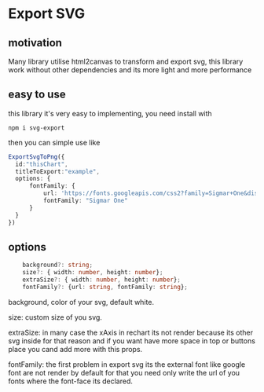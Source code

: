# Export SVG

## motivation

Many library utilise html2canvas to transform and export svg,  this library work without other dependencies and its more light and more performance

## easy to use

this library it's very easy to implementing, you need install with

`npm i svg-export`

then you can simple use like

``` ts
ExportSvgToPng({
  id:"thisChart",
  titleToExport:"example",
  options: {
      fontFamily: {
          url: 'https://fonts.googleapis.com/css2?family=Sigmar+One&display=swap',
          fontFamily: "Sigmar One"
      }
  }
})
```

## options

``` ts
    background?: string;
    size?: { width: number, height: number};
    extraSize?: { width: number, height: number};
    fontFamily?: {url: string, fontFamily: string};
```

background, color of your svg, default white.

size: custom size of you svg.

extraSize: in many case the xAxis in rechart its not render because its other svg inside for that reason and if you want have more space in top or buttons place you cand add more with this props.

fontFamily: the first problem in export svg its the external font like google font are not render by default for that you need only write the url of you fonts where the font-face its declared.